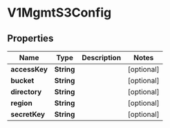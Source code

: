 # V1MgmtS3Config

## Properties
Name | Type | Description | Notes
------------ | ------------- | ------------- | -------------
**accessKey** | **String** |  |  [optional]
**bucket** | **String** |  |  [optional]
**directory** | **String** |  |  [optional]
**region** | **String** |  |  [optional]
**secretKey** | **String** |  |  [optional]
